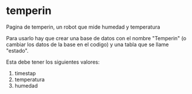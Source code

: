 # temperin
Pagina de temperin, un robot que mide humedad y temperatura

Para usarlo hay que crear una base de datos con el nombre "Temperin" (o cambiar los datos de la base en el codigo) y una tabla que se llame "estado".

Esta debe tener los siguientes valores:
1. timestap
2. temperatura
3. humedad
